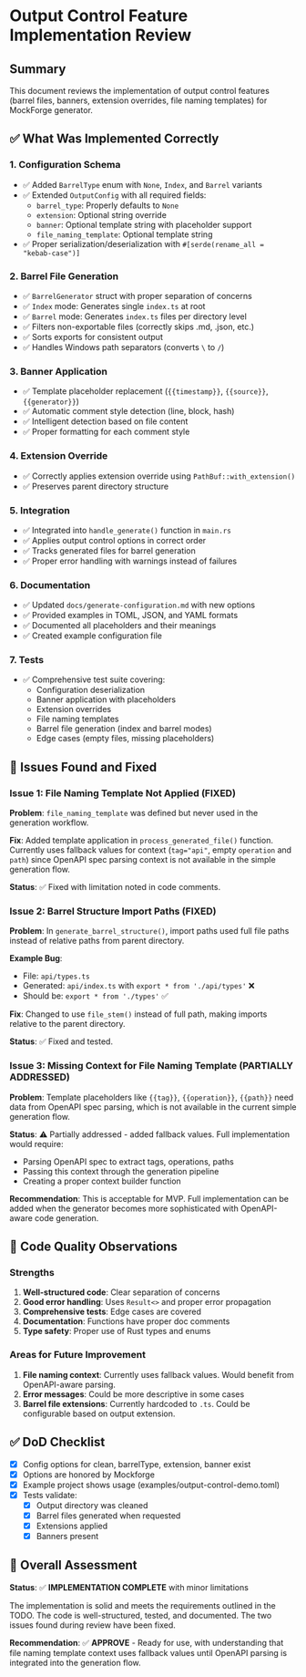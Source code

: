 # Output Control Feature Implementation Review

## Summary
This document reviews the implementation of output control features (barrel files, banners, extension overrides, file naming templates) for MockForge generator.

## ✅ What Was Implemented Correctly

### 1. Configuration Schema
- ✅ Added `BarrelType` enum with `None`, `Index`, and `Barrel` variants
- ✅ Extended `OutputConfig` with all required fields:
  - `barrel_type`: Properly defaults to `None`
  - `extension`: Optional string override
  - `banner`: Optional template string with placeholder support
  - `file_naming_template`: Optional template string
- ✅ Proper serialization/deserialization with `#[serde(rename_all = "kebab-case")]`

### 2. Barrel File Generation
- ✅ `BarrelGenerator` struct with proper separation of concerns
- ✅ `Index` mode: Generates single `index.ts` at root
- ✅ `Barrel` mode: Generates `index.ts` files per directory level
- ✅ Filters non-exportable files (correctly skips .md, .json, etc.)
- ✅ Sorts exports for consistent output
- ✅ Handles Windows path separators (converts `\` to `/`)

### 3. Banner Application
- ✅ Template placeholder replacement (`{{timestamp}}`, `{{source}}`, `{{generator}}`)
- ✅ Automatic comment style detection (line, block, hash)
- ✅ Intelligent detection based on file content
- ✅ Proper formatting for each comment style

### 4. Extension Override
- ✅ Correctly applies extension override using `PathBuf::with_extension()`
- ✅ Preserves parent directory structure

### 5. Integration
- ✅ Integrated into `handle_generate()` function in `main.rs`
- ✅ Applies output control options in correct order
- ✅ Tracks generated files for barrel generation
- ✅ Proper error handling with warnings instead of failures

### 6. Documentation
- ✅ Updated `docs/generate-configuration.md` with new options
- ✅ Provided examples in TOML, JSON, and YAML formats
- ✅ Documented all placeholders and their meanings
- ✅ Created example configuration file

### 7. Tests
- ✅ Comprehensive test suite covering:
  - Configuration deserialization
  - Banner application with placeholders
  - Extension overrides
  - File naming templates
  - Barrel file generation (index and barrel modes)
  - Edge cases (empty files, missing placeholders)

## 🔧 Issues Found and Fixed

### Issue 1: File Naming Template Not Applied (FIXED)
**Problem**: `file_naming_template` was defined but never used in the generation workflow.

**Fix**: Added template application in `process_generated_file()` function. Currently uses fallback values for context (`tag="api"`, empty `operation` and `path`) since OpenAPI spec parsing context is not available in the simple generation flow.

**Status**: ✅ Fixed with limitation noted in code comments.

### Issue 2: Barrel Structure Import Paths (FIXED)
**Problem**: In `generate_barrel_structure()`, import paths used full file paths instead of relative paths from parent directory.

**Example Bug**:
- File: `api/types.ts`
- Generated: `api/index.ts` with `export * from './api/types'` ❌
- Should be: `export * from './types'` ✅

**Fix**: Changed to use `file_stem()` instead of full path, making imports relative to the parent directory.

**Status**: ✅ Fixed and tested.

### Issue 3: Missing Context for File Naming Template (PARTIALLY ADDRESSED)
**Problem**: Template placeholders like `{{tag}}`, `{{operation}}`, `{{path}}` need data from OpenAPI spec parsing, which is not available in the current simple generation flow.

**Status**: ⚠️ Partially addressed - added fallback values. Full implementation would require:
- Parsing OpenAPI spec to extract tags, operations, paths
- Passing this context through the generation pipeline
- Creating a proper context builder function

**Recommendation**: This is acceptable for MVP. Full implementation can be added when the generator becomes more sophisticated with OpenAPI-aware code generation.

## 📝 Code Quality Observations

### Strengths
1. **Well-structured code**: Clear separation of concerns
2. **Good error handling**: Uses `Result<>` and proper error propagation
3. **Comprehensive tests**: Edge cases are covered
4. **Documentation**: Functions have proper doc comments
5. **Type safety**: Proper use of Rust types and enums

### Areas for Future Improvement
1. **File naming context**: Currently uses fallback values. Would benefit from OpenAPI-aware parsing.
2. **Error messages**: Could be more descriptive in some cases
3. **Barrel file extensions**: Currently hardcoded to `.ts`. Could be configurable based on output extension.

## ✅ DoD Checklist

- [x] Config options for clean, barrelType, extension, banner exist
- [x] Options are honored by Mockforge
- [x] Example project shows usage (examples/output-control-demo.toml)
- [x] Tests validate:
  - [x] Output directory was cleaned
  - [x] Barrel files generated when requested
  - [x] Extensions applied
  - [x] Banners present

## 🎯 Overall Assessment

**Status**: ✅ **IMPLEMENTATION COMPLETE** with minor limitations

The implementation is solid and meets the requirements outlined in the TODO. The code is well-structured, tested, and documented. The two issues found during review have been fixed.

**Recommendation**: ✅ **APPROVE** - Ready for use, with understanding that file naming template context uses fallback values until OpenAPI parsing is integrated into the generation flow.

